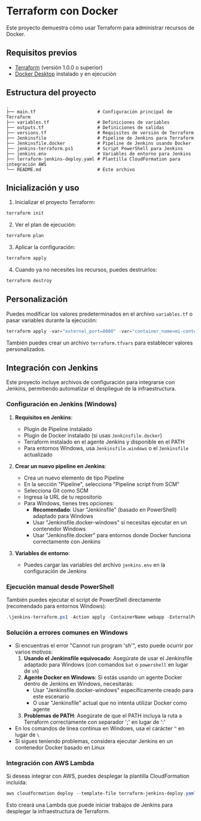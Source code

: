 # Terraform con Docker

Este proyecto demuestra cómo usar Terraform para administrar recursos de Docker.

## Requisitos previos

- [Terraform](https://www.terraform.io/downloads.html) (versión 1.0.0 o superior)
- [Docker Desktop](https://www.docker.com/products/docker-desktop) instalado y en ejecución

## Estructura del proyecto

```
.
├── main.tf                       # Configuración principal de Terraform
├── variables.tf                  # Definiciones de variables
├── outputs.tf                    # Definiciones de salidas
├── versions.tf                   # Requisitos de versión de Terraform
├── Jenkinsfile                   # Pipeline de Jenkins para Terraform
├── Jenkinsfile.docker            # Pipeline de Jenkins usando Docker
├── jenkins-terraform.ps1         # Script PowerShell para Jenkins
├── jenkins.env                   # Variables de entorno para Jenkins
├── terraform-jenkins-deploy.yaml # Plantilla CloudFormation para integración AWS
└── README.md                     # Este archivo
```

## Inicialización y uso

1. Inicializar el proyecto Terraform:

```powershell
terraform init
```

2. Ver el plan de ejecución:

```powershell
terraform plan
```

3. Aplicar la configuración:

```powershell
terraform apply
```

4. Cuando ya no necesites los recursos, puedes destruirlos:

```powershell
terraform destroy
```

## Personalización

Puedes modificar los valores predeterminados en el archivo `variables.tf` o pasar variables durante la ejecución:

```powershell
terraform apply -var="external_port=8080" -var="container_name=mi-contenedor"
```

También puedes crear un archivo `terraform.tfvars` para establecer valores personalizados.

## Integración con Jenkins

Este proyecto incluye archivos de configuración para integrarse con Jenkins, permitiendo automatizar el despliegue de la infraestructura.

### Configuración en Jenkins (Windows)

1. **Requisitos en Jenkins**:
   - Plugin de Pipeline instalado
   - Plugin de Docker instalado (si usas `Jenkinsfile.docker`)
   - Terraform instalado en el agente Jenkins y disponible en el PATH
   - Para entornos Windows, usa `Jenkinsfile.windows` o el `Jenkinsfile` actualizado

2. **Crear un nuevo pipeline en Jenkins**:
   - Crea un nuevo elemento de tipo Pipeline
   - En la sección "Pipeline", selecciona "Pipeline script from SCM"
   - Selecciona Git como SCM
   - Ingresa la URL de tu repositorio
   - Para Windows, tienes tres opciones: 
     - **Recomendado**: Usar "Jenkinsfile" (basado en PowerShell) adaptado para Windows
     - Usar "Jenkinsfile.docker-windows" si necesitas ejecutar en un contenedor Windows
     - Usar "Jenkinsfile.docker" para entornos donde Docker funciona correctamente con Jenkins

3. **Variables de entorno**:
   - Puedes cargar las variables del archivo `jenkins.env` en la configuración de Jenkins

### Ejecución manual desde PowerShell

También puedes ejecutar el script de PowerShell directamente (recomendado para entornos Windows):

```powershell
.\jenkins-terraform.ps1 -Action apply -ContainerName webapp -ExternalPort 8080 -ImageName nginx:alpine
```

### Solución a errores comunes en Windows

- Si encuentras el error "Cannot run program 'sh'", esto puede ocurrir por varios motivos:
  1. **Usando el Jenkinsfile equivocado**: Asegúrate de usar el Jenkinsfile adaptado para Windows (con comandos `bat` o `powershell` en lugar de `sh`)
  2. **Agente Docker en Windows**: Si estás usando un agente Docker dentro de Jenkins en Windows, necesitarás:
     - Usar "Jenkinsfile.docker-windows" específicamente creado para este escenario
     - O usar "Jenkinsfile" actual que no intenta utilizar Docker como agente
  3. **Problemas de PATH**: Asegúrate de que el PATH incluya la ruta a Terraform correctamente con separador ';' en lugar de ':'
- En los comandos de línea continua en Windows, usa el carácter `^` en lugar de `\`
- Si sigues teniendo problemas, considera ejecutar Jenkins en un contenedor Docker basado en Linux

### Integración con AWS Lambda

Si deseas integrar con AWS, puedes desplegar la plantilla CloudFormation incluida:

```powershell
aws cloudformation deploy --template-file terraform-jenkins-deploy.yaml --stack-name terraform-jenkins-integration --capabilities CAPABILITY_IAM
```

Esto creará una Lambda que puede iniciar trabajos de Jenkins para desplegar la infraestructura de Terraform.
